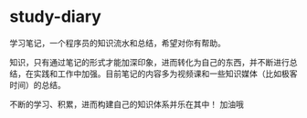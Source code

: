 # study-diary

学习笔记，一个程序员的知识流水和总结，希望对你有帮助。

知识，只有通过笔记的形式才能加深印象，进而转化为自己的东西，并不断进行总结，在实践和工作中加强。目前笔记的内容多为视频课和一些知识媒体（比如极客时间）的总结。

不断的学习、积累，进而构建自己的知识体系并乐在其中！
加油哦
